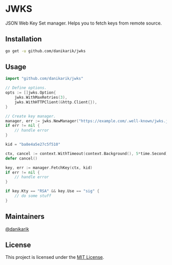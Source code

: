 # JWKS

JSON Web Key Set manager. Helps you to fetch keys from remote source.

## Installation

```bash
go get -u github.com/danikarik/jwks
```

## Usage

```go
import "github.com/danikarik/jwks"

// Define options.
opts := []jwks.Option{
    jwks.WithMaxRetries(3),
    jwks.WithHTTPClient(&http.Client{}),
}

// Create key manager.
manager, err := jwks.NewManager("https://example.com/.well-known/jwks.json", opts...)
if err != nil {
    // handle error
}

kid = "ba8e4a5e27c5f510"

ctx, cancel := context.WithTimeout(context.Background(), 5*time.Second)
defer cancel()

key, err := manager.FetchKey(ctx, kid)
if err != nil {
    // handle error
}

if key.Kty == "RSA" && key.Use == "sig" {
    // do some stuff
}

```

## Maintainers

[@danikarik](https://github.com/danikarik)

## License

This project is licensed under the [MIT License](LICENSE).
